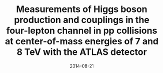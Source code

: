 ---
title: "Measurements of Higgs boson production and couplings in the four-lepton channel in pp collisions at center-of-mass energies of 7 and 8 TeV with the ATLAS detector"
date: 2014-08-21
venue: Phys. Rev. D 91 (2015) 012006
link: https://doi.org/10.1103/PhysRevD.91.012006
inspire_id: 1311990
authors: ATLAS Collaboration
bibtex: '@article{ATLAS:2014kct,\n archiveprefix = {arXiv},\n author = {},\n collaboration = {ATLAS},\n doi = {10.1103/PhysRevD.91.012006},\n eprint = {1408.5191},\n journal = {Phys. Rev. D},\n number = {1},\n pages = {012006},\n primaryclass = {hep-ex},\n reportnumber = {CERN-PH-EP-2014-170},\n title = {{Measurements of Higgs boson production and couplings in the four-lepton channel in pp collisions at center-of-mass energies of 7 and 8 TeV with the ATLAS detector}},\n volume = {91},\n year = {2015}\n}\n'
---